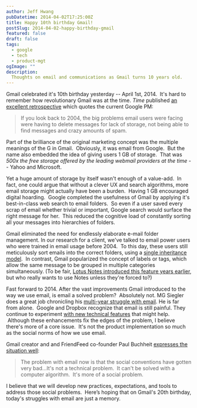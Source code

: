 ```yaml
---
author: Jeff Hwang
pubDatetime: 2014-04-02T17:25:00Z
title: Happy 10th birthday Gmail!
postSlug: 2014-04-02-happy-birthday-gmail
featured: false
draft: false
tags:
  - google
  - tech
  - product-mgt
ogImage: ""
description:
  Thoughts on email and communications as Gmail turns 10 years old.
---
```

Gmail celebrated it's 10th birthday yesterday -- April 1st, 2014.  It's hard to remember how revolutionary Gmail was at the time. *Time* published [an excellent retrospective](http://time.com/43263/gmail-10th-anniversary/) which quotes the current Google PM:

>If you look back to 2004, the big problems email users were facing were having to delete messages for lack of storage, not being able to find messages and crazy amounts of spam.

Part of the brilliance of the original marketing concept was the multiple meanings of the G in Gmail.  Obviously, it was email from Google.  But the name also embedded the idea of giving users 1 GB of storage.  That was *500x the free storage offered by the leading webmail providers at the time* -- Yahoo and Microsoft.

Yet a huge amount of storage by itself wasn't enough of a value-add.  In fact, one could argue that without a clever UX and search algorithms, more email storage might actually have been a burden.  Having 1 GB encouraged digital hoarding.  Google completed the usefulness of Gmail by applying it's best-in-class web search to email folders.  So even if a user saved every scrap of email whether trivial or important, Google search would surface the right message for her.  This reduced the cognitive load of constantly sorting all your messages into hierarchies of folders.

Gmail eliminated the need for endlessly elaborate e-mail folder management. In our research for a client, we've talked to email power users who were trained in email usage before 2004.  To this day, these users still meticulously sort emails into the correct folders, using a [single inheritance model](http://en.wikipedia.org/wiki/Multiple_inheritance).  In contrast, Gmail popularized the concept of labels or tags, which allow the same message to be grouped in multiple categories simultaneously. (To be fair, [Lotus Notes introduced this feature years earlier](http://stackoverflow.com/questions/5632678/lotus-notes-email-in-multiple-folders), but who really wants to use Notes unless they're forced to?)

Fast forward to 2014. After the vast improvements Gmail introduced to the way we use email, is email a solved problem?  Absolutely not. MG Siegler does a great job chronicling his [multi-year struggle with email](http://stackoverflow.com/questions/5632678/lotus-notes-email-in-multiple-folders). He is far from alone.  Google and Dropbox recognize that email is still painful. They continue to experiment [with new technical features](http://techcrunch.com/2014/04/02/gmail-snooze/) that might help.  Although these enhancements fix the edges of the problem, I believe there's more of a core issue.  It's not the product implementation so much as the social norms of how we use email.

Gmail creator and and FriendFeed co-founder Paul Buchheit [expresses the situation well](http://time.com/43263/gmail-10th-anniversary/):

> The problem with email now is that the social conventions have gotten very bad...It's not a technical problem.  It can't be solved with a computer algorithm.  It's more of a social problem.

I believe that we will develop new practices, expectations, and tools to address those social problems.  Here’s hoping that on Gmail's 20th birthday, today's struggles with email are just a memory.
